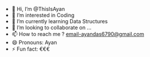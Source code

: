 - 👋 Hi, I’m @ThisIsAyan
- 👀 I’m interested in Coding
- 🌱 I’m currently learning Data Structures
- 💞️ I’m looking to collaborate on ...
- 📫 How to reach me ? email-ayandas6790@gmail.com
- 😄 Pronouns: Ayan
- ⚡ Fun fact: 
€€€
<!---
ThisIsAyan/ThisIsAyan is a ✨ special ✨ repository because its `README.md` (this file) appears on your GitHub profile.
You can click the Preview link to take a look at your changes.
--->
